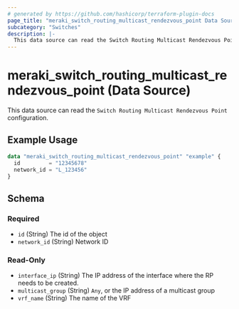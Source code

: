 ```yaml
---
# generated by https://github.com/hashicorp/terraform-plugin-docs
page_title: "meraki_switch_routing_multicast_rendezvous_point Data Source - terraform-provider-meraki"
subcategory: "Switches"
description: |-
  This data source can read the Switch Routing Multicast Rendezvous Point configuration.
---
```


# meraki_switch_routing_multicast_rendezvous_point (Data Source)

This data source can read the `Switch Routing Multicast Rendezvous Point` configuration.

## Example Usage

```terraform
data "meraki_switch_routing_multicast_rendezvous_point" "example" {
  id         = "12345678"
  network_id = "L_123456"
}
```

<!-- schema generated by tfplugindocs -->
## Schema

### Required

- `id` (String) The id of the object
- `network_id` (String) Network ID

### Read-Only

- `interface_ip` (String) The IP address of the interface where the RP needs to be created.
- `multicast_group` (String) `Any`, or the IP address of a multicast group
- `vrf_name` (String) The name of the VRF
